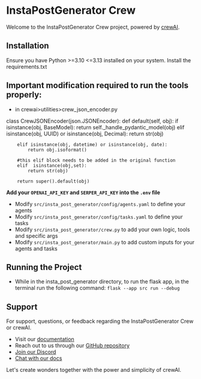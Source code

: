 # InstaPostGenerator Crew

Welcome to the InstaPostGenerator Crew project, powered by [crewAI](https://crewai.com).
## Installation

Ensure you have Python >=3.10 <=3.13 installed on your system. 
Install the requirements.txt

## Important modification required to run the tools properly:
- in crewai>utilities>crew_json_encoder.py

class CrewJSONEncoder(json.JSONEncoder):
    def default(self, obj):
        if isinstance(obj, BaseModel):
            return self._handle_pydantic_model(obj)
        elif isinstance(obj, UUID) or isinstance(obj, Decimal):
            return str(obj)

        elif isinstance(obj, datetime) or isinstance(obj, date):
            return obj.isoformat()

        #this elif block needs to be added in the original function
        elif  isinstance(obj,set):
            return str(obj)
        
        return super().default(obj) 

**Add your `OPENAI_API_KEY` and `SERPER_API_KEY` into the `.env` file**

- Modify `src/insta_post_generator/config/agents.yaml` to define your agents
- Modify `src/insta_post_generator/config/tasks.yaml` to define your tasks
- Modify `src/insta_post_generator/crew.py` to add your own logic, tools and specific args
- Modify `src/insta_post_generator/main.py` to add custom inputs for your agents and tasks

## Running the Project

- While in the insta_post_generator directory, to run the flask app, in the terminal run the following command:
    `flask --app src run --debug `


## Support

For support, questions, or feedback regarding the InstaPostGenerator Crew or crewAI.
- Visit our [documentation](https://docs.crewai.com)
- Reach out to us through our [GitHub repository](https://github.com/joaomdmoura/crewai)
- [Join our Discord](https://discord.com/invite/X4JWnZnxPb)
- [Chat with our docs](https://chatg.pt/DWjSBZn)

Let's create wonders together with the power and simplicity of crewAI.
